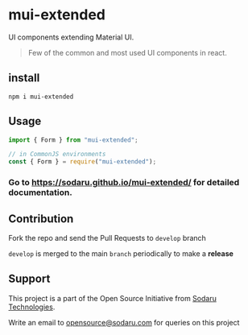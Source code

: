 # mui-extended

UI components extending Material UI.

> Few of the common and most used UI components in react.

## install

```shell
npm i mui-extended
```

## Usage

```typescript
import { Form } from "mui-extended";

// in CommonJS environments
const { Form } = require("mui-extended");
```

### Go to https://sodaru.github.io/mui-extended/ for detailed documentation.

## Contribution

Fork the repo and send the Pull Requests to `develop` branch

`develop` is merged to the main `branch` periodically to make a **release**

## Support

This project is a part of the Open Source Initiative from [Sodaru Technologies](https://sodaru.com).

Write an email to opensource@sodaru.com for queries on this project

